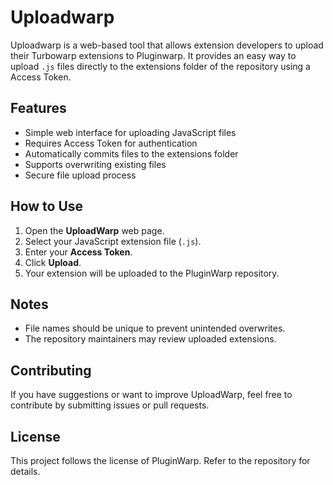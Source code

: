 # Uploadwarp

Uploadwarp is a web-based tool that allows extension developers to upload their Turbowarp extensions to Pluginwarp. It provides an easy way to upload `.js` files directly to the extensions folder of the repository using a Access Token.

## Features

- Simple web interface for uploading JavaScript files
- Requires Access Token for authentication
- Automatically commits files to the extensions folder
- Supports overwriting existing files
- Secure file upload process

## How to Use

1. Open the **UploadWarp** web page.
2. Select your JavaScript extension file (`.js`).
3. Enter your **Access Token**.
4. Click **Upload**.
5. Your extension will be uploaded to the PluginWarp repository.

## Notes

- File names should be unique to prevent unintended overwrites.
- The repository maintainers may review uploaded extensions.

## Contributing

If you have suggestions or want to improve UploadWarp, feel free to contribute by submitting issues or pull requests.

## License

This project follows the license of PluginWarp. Refer to the repository for details.

